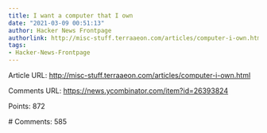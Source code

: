 ```yaml
---
title: I want a computer that I own
date: "2021-03-09 00:51:13"
author: Hacker News Frontpage
authorlink: http://misc-stuff.terraaeon.com/articles/computer-i-own.html
tags:
- Hacker-News-Frontpage
---
```


<p>Article URL: <a href="http://misc-stuff.terraaeon.com/articles/computer-i-own.html">http://misc-stuff.terraaeon.com/articles/computer-i-own.html</a></p>
<p>Comments URL: <a href="https://news.ycombinator.com/item?id=26393824">https://news.ycombinator.com/item?id=26393824</a></p>
<p>Points: 872</p>
<p># Comments: 585</p>
